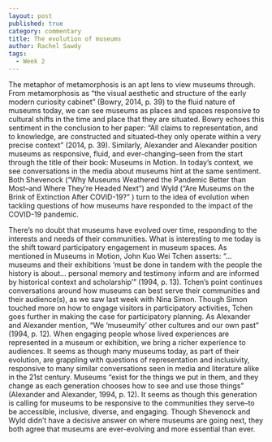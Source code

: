 ```yaml
---
layout: post
published: true
category: commentary
title: The evolution of museums
author: Rachel Sawdy
tags:
  - Week 2
---
```

The metaphor of metamorphosis is an apt lens to view museums through. From metamorphosis as “the visual aesthetic and structure of the early modern curiosity cabinet” (Bowry, 2014, p. 39) to the fluid nature of museums today, we can see museums as places and spaces responsive to cultural shifts in the time and place that they are situated. Bowry echoes this sentiment in the conclusion to her paper: “All claims to representation, and to knowledge, are constructed and situated–they only operate within a very precise context” (2014, p. 39). Similarly, Alexander and Alexander position museums as responsive, fluid, and ever-changing–seen from the start through the title of their book: Museums in Motion. In today’s context, we see conversations in the media about museums hint at the same sentiment. Both Shevenock (“Why Museums Weathered the Pandemic Better than Most–and Where They’re Headed Next”) and Wyld (“Are Museums on the Brink of Extinction After COVID-19?” ) turn to the idea of evolution when tackling questions of how museums have responded to the impact of the COVID-19 pandemic.

There’s no doubt that museums have evolved over time, responding to the interests and needs of their communities. What is interesting to me today is the shift toward participatory engagement in museum spaces. As mentioned in Museums in Motion, John Kuo Wei Tchen asserts: “... museums and their exhibitions ‘must be done in tandem with the people the history is about… personal memory and testimony inform and are informed by historical context and scholarship’” (1994, p. 13). Tchen’s point continues conversations around how museums can best serve their communities and their audience(s), as we saw last week with Nina Simon. Though Simon touched more on how to engage visitors in participatory activities, Tchen goes further in making the case for participatory planning. As Alexander and Alexander mention, “We ‘museumify’ other cultures and our own past” (1994, p. 12). When engaging people whose lived experiences are represented in a museum or exhibition, we bring a richer experience to audiences. It seems as though many museums today, as part of their evolution, are grappling with questions of representation and inclusivity, responsive to many similar conversations seen in media and literature alike in the 21st century. Museums “exist for the things we put in them, and they change as each generation chooses how to see and use those things” (Alexander and Alexander, 1994, p. 12). It seems as though this generation is calling for museums to be responsive to the communities they serve–to be accessible, inclusive, diverse, and engaging. Though Shevenock and Wyld didn’t have a decisive answer on where museums are going next, they both agree that museums are ever-evolving and more essential than ever.
